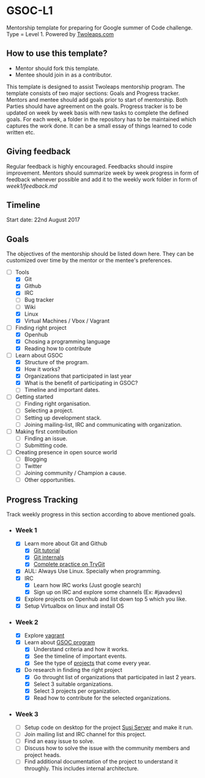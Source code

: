 # GSOC-L1
Mentorship template for preparing for Google summer of Code challenge. Type = Level 1.
 Powered by [Twoleaps.com](www.twoleaps.com)

## How to use this template?

- Mentor should fork this template.
- Mentee should join in as a contributor.

This template is designed to assist Twoleaps mentorship program. The template consists of two 
major sections: Goals and Progress tracker. Mentors and mentee should add goals prior to start of 
mentorship. Both Parties should have agreement on the goals. Progress tracker is to be updated on week
by week basis with new tasks to complete the defined goals. For each week, a folder in the repository
has to be maintained which captures the work done. It can be a small essay of things learned to code
written etc.

## Giving feedback

Regular feedback is highly encouraged. Feedbacks should inspire improvement. Mentors should summarize week by week progress in form of feedback whenever possible and add it to the weekly work folder in form of *week1/feedback.md*

## Timeline

Start date: 22nd August 2017

## Goals
The objectives of the mentorship should be listed down here. They can be customized over time by the mentor
or the mentee's preferences.

- [ ] Tools
    - [x] Git
    - [x] Github
    - [x] IRC
    - [ ] Bug tracker
    - [ ] Wiki
    - [x] Linux
    - [x] Virtual Machines / Vbox / Vagrant

- [ ] Finding right project
    - [x] Openhub
    - [x] Chosing a programming language
    - [x] Reading how to contribute

- [ ] Learn about GSOC
    - [x] Structure of the program.
    - [x] How it works?
    - [x] Organizations that participated in last year
    - [x] What is the benefit of participating in GSOC?
    - [ ] Timeline and important dates.

- [ ] Getting started
    - [ ] Finding right organisation.
    - [ ] Selecting a project.
    - [ ] Setting up development stack.
    - [ ] Joining mailing-list, IRC and communicating with organization.

- [ ] Making first contribution
    - [ ] Finding an issue.
    - [ ] Submitting code.

- [ ] Creating presence in open source world
    - [ ] Blogging
    - [ ] Twitter
    - [ ] Joining community / Champion a cause.
    - [ ] Other opportunities.

## Progress Tracking

Track weekly progress in this section according to above mentioned goals.

- ### Week 1 
    - [x] Learn more about Git and Github
    	- [x] [Git tutorial](https://www.youtube.com/watch?v=SWYqp7iY_Tc)
	    - [x] [Git internals](https://www.youtube.com/watch?v=GFNPoHGeVDM)
    	- [x] [Complete practice on TryGit](https://try.github.io/levels/1/challenges/1)
    - [x] AUL: Always Use Linux. Specially when programming.
    - [x] IRC
    	- [x] Learn how IRC works (Just google search)
	    - [x] Sign up on IRC and explore some channels (Ex: #javadevs)
    - [x] Explore projects on Openhub and list down top 5 which you like.
    - [x] Setup Virtualbox on linux and install OS

- ### Week 2
    - [x] Explore [vagrant](https://opensource.com/resources/vagrant)
    - [x] Learn about [GSOC program](https://summerofcode.withgoogle.com/)
        - [x] Understand criteria and how it works.
        - [x] See the timeline of important events.
        - [x] See the type of [projects](https://summerofcode.withgoogle.com/projects/) that come every year.
    - [x] Do research in finding the right project
        - [x] Go throught list of organizations that participated in last 2 years.
        - [x] Select 3 suitable organizations.
        - [x] Select 3 projects per organization.
        - [x] Read how to contribute for the selected organizations.
 - ### Week 3
     - [ ] Setup code on desktop for the project [Susi Server](https://github.com/fossasia/susi_server) and make it run.
     - [ ] Join mailing list and IRC channel for this project.
     - [ ] Find an easy issue to solve.
     - [ ] Discuss how to solve the issue with the community members and project heads.
     - [ ] Find additional documentation of the project to understand it throughly. This includes internal architecture.
